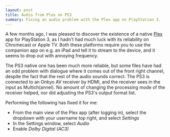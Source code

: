 ```yaml
---
layout: post
title: Audio from Plex on PS3
summary: Fixing an audio problem with the Plex app on PlayStation 3.
---
```

A few months ago, I was pleased to discover the existence of a native [Plex](https://plex.tv) app for PlayStation 3, as I hadn't had much luck with its reliability on Chromecast or Apple TV. Both these platforms require you to use the companion app on e.g. an iPad and tell it to stream to the device, and it seems to drop out with annoying frequency.

The PS3 native one has been much more reliable, but some files have had an odd problem with dialogue where it comes out of the front right channel, despite the fact that the rest of the audio sounds correct. The PS3 is connected to an Onkyo AV receiver by HDMI, and the receiver sees in the input as Multich(annel). No amount of changing the processing mode of the receiver helped, nor did adjusting the PS3's output format list.

Performing the following has fixed it for me:

* From the main view of the Plex app (after logging in), select the dropdown with your username top right, and select *Settings*
* In the Settings window, select *Audio*
* Enable *Dolby Digital (AC3)*

